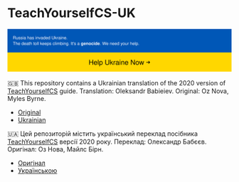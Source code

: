 # TeachYourselfCS-UK

[![SWUbanner](https://raw.githubusercontent.com/vshymanskyy/StandWithUkraine/main/banner2-direct.svg)](https://vshymanskyy.github.io/StandWithUkraine)

🇬🇧 This repository contains a Ukrainian translation of the 2020 version of [TeachYourselfCS](https://teachyourselfcs.com/) guide. Translation: Oleksandr Babieiev. Original: Oz Nova, Myles Byrne.

* [Original](https://teachyourselfcs.com/)
* [Ukrainian](TeachYourselfCS-UK.md)

🇺🇦 Цей репозиторій містить український переклад посібника [TeachYourselfCS](https://teachyourselfcs.com/) версії 2020 року. Переклад: Олександр Бабєєв. Оригінал: Оз Нова, Майлс Бірн.

* [Оригінал](https://teachyourselfcs.com/)
* [Українською](TeachYourselfCS-UK.md)
